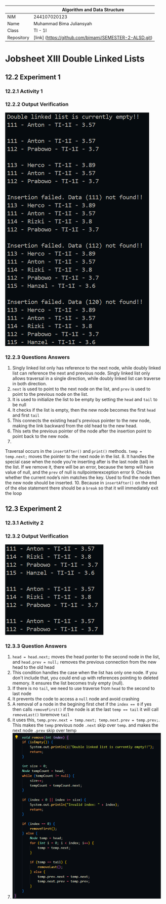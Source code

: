 |  | Algorithm and Data Structure |
|--|--|
| NIM | 244107020123 |
| Name |Muhammad Bima Juliansyah|
| Class | TI - 1I |
| Repository | [link] (https://github.com/bimamj/SEMESTER-2-ALSD.git) |

# Jobsheet XIII Double Linked Lists

## 12.2 Experiment 1
### 12.2.1 Activity 1
### 12.2.2 Output Verification
![Screenshot](image/image1.png)

### 12.2.3 Questions Answers
1. Singly linked list only has reference to the next node, while doubly linked list can reference the next and previous node. Singly linked list only allows traversal in a single direction, while doubly linked list can traverse in both direction.
2. `next` is used to point to the next node on the list, and `prev` is used to point to the previous node on the list.
3. It is used to initialize the list to be empty by setting the `head` and `tail` to be null
4. It checks if the list is empty, then the new node becomes the first `head` and first `tail`
5. This connects the existing head's previous pointer to the new node, making the link backward from the old head to the new head.
6. This sets the previous pointer of the node after the insertion point to point back to the new node.
7. 
Traversal occurs in the `insertAfter()` and `print()` methods. `temp = temp.next;` moves the pointer to the next node in the list.
8. It handles the special case when the node you're inserting after is the last node (tail) in the list. If we remove it, there will be an error, because the temp will have value of null, and the `prev` of null is nullpointerexception error
9. Checks whether the current node’s nim matches the key. Used to find the node then the new node should be inserted.
10. Because in `insertAfter()` on the end of the else statement there should be a `break` so that it will immediately exit the loop

## 12.3 Experiment 2
### 12.3.1 Activity 2
### 12.3.2 Output Verification
![Screenshot](image/image2.png)

### 12.3.3 Question Answers
1. `head = head.next;` moves the head ponter to the second node in the list, and `head.prev = null;` removes the previous connection from the new head to the old head
2. This condition handles the case when the list has only one node. If you don't include that, you could end up with references pointing to deleted memory. It ensures the list becomes truly empty (null).
3. If there is no `tail`, we need to use traverse from `head` to the second to last node
4. It prevents the code to access a `null` node and avoid crashing
5. A removal of a node in the begining first chet if the `index == 0` if yes then calls `removeFirst()` if the node is at the last `temp == tail` it will call `removeLast()` toremove `tail`
6. it uses this, `temp.prev.next = temp.next; temp.next.prev = temp.prev;`. This makes the `temp` previous node `.next` skip over `temp`. and makes the next node `.prev` skip over temp
7. ![Screenshot](image/image3.png)

